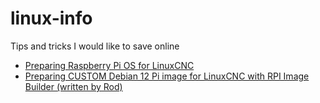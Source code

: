 # linux-info
Tips and tricks I would like to save online

- [Preparing Raspberry Pi OS for LinuxCNC](./doc/RaspberryOS/README.md)
- [Preparing CUSTOM Debian 12 Pi image for LinuxCNC with RPI Image Builder (written by Rod)](./doc/Debian12OS/README.md)